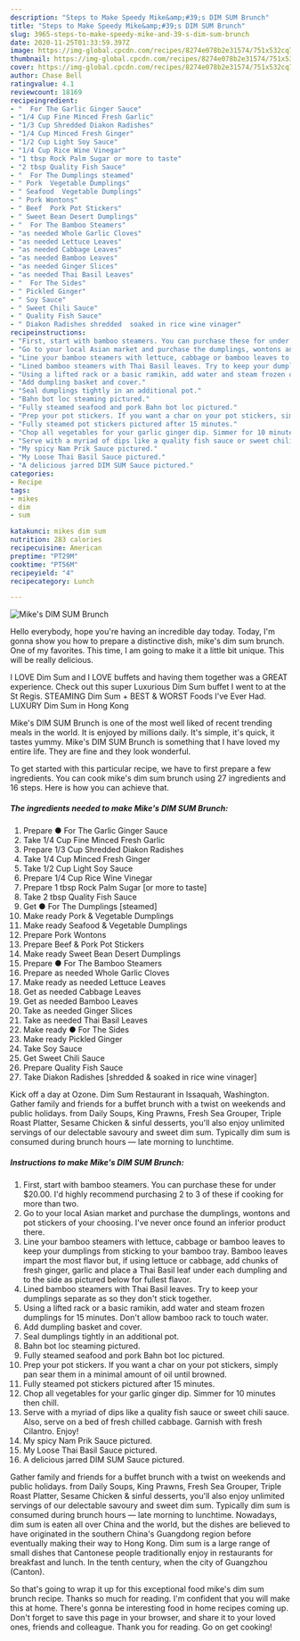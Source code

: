 ```yaml
---
description: "Steps to Make Speedy Mike&amp;#39;s DIM SUM Brunch"
title: "Steps to Make Speedy Mike&amp;#39;s DIM SUM Brunch"
slug: 3965-steps-to-make-speedy-mike-and-39-s-dim-sum-brunch
date: 2020-11-25T01:33:59.397Z
image: https://img-global.cpcdn.com/recipes/8274e078b2e31574/751x532cq70/mikes-dim-sum-brunch-recipe-main-photo.jpg
thumbnail: https://img-global.cpcdn.com/recipes/8274e078b2e31574/751x532cq70/mikes-dim-sum-brunch-recipe-main-photo.jpg
cover: https://img-global.cpcdn.com/recipes/8274e078b2e31574/751x532cq70/mikes-dim-sum-brunch-recipe-main-photo.jpg
author: Chase Bell
ratingvalue: 4.1
reviewcount: 18169
recipeingredient:
- "  For The Garlic Ginger Sauce"
- "1/4 Cup Fine Minced Fresh Garlic"
- "1/3 Cup Shredded Diakon Radishes"
- "1/4 Cup Minced Fresh Ginger"
- "1/2 Cup Light Soy Sauce"
- "1/4 Cup Rice Wine Vinegar"
- "1 tbsp Rock Palm Sugar or more to taste"
- "2 tbsp Quality Fish Sauce"
- "  For The Dumplings steamed"
- " Pork  Vegetable Dumplings"
- " Seafood  Vegetable Dumplings"
- " Pork Wontons"
- " Beef  Pork Pot Stickers"
- " Sweet Bean Desert Dumplings"
- "  For The Bamboo Steamers"
- "as needed Whole Garlic Cloves"
- "as needed Lettuce Leaves"
- "as needed Cabbage Leaves"
- "as needed Bamboo Leaves"
- "as needed Ginger Slices"
- "as needed Thai Basil Leaves"
- "  For The Sides"
- " Pickled Ginger"
- " Soy Sauce"
- " Sweet Chili Sauce"
- " Quality Fish Sauce"
- " Diakon Radishes shredded  soaked in rice wine vinager"
recipeinstructions:
- "First, start with bamboo steamers. You can purchase these for under $20.00. I&#39;d highly recommend purchasing 2 to 3 of these if cooking for more than two."
- "Go to your local Asian market and purchase the dumplings, wontons and pot stickers of your choosing. I&#39;ve never once found an inferior product there."
- "Line your bamboo steamers with lettuce, cabbage or bamboo leaves to keep your dumplings from sticking to your bamboo tray. Bamboo leaves impart the most flavor but, if using lettuce or cabbage, add chunks of fresh ginger, garlic and place a Thai Basil leaf under each dumpling and to the side as pictured below for fullest flavor."
- "Lined bamboo steamers with Thai Basil leaves. Try to keep your dumplings separate as so they don&#39;t stick together."
- "Using a lifted rack or a basic ramikin, add water and steam frozen dumplings for 15 minutes. Don&#39;t allow bamboo rack to touch water."
- "Add dumpling basket and cover."
- "Seal dumplings tightly in an additional pot."
- "Bahn bot loc steaming pictured."
- "Fully steamed seafood and pork Bahn bot loc pictured."
- "Prep your pot stickers. If you want a char on your pot stickers, simply pan sear them in a minimal amount of oil until browned."
- "Fully steamed pot stickers pictured after 15 minutes."
- "Chop all vegetables for your garlic ginger dip. Simmer for 10 minutes then chill."
- "Serve with a myriad of dips like a quality fish sauce or sweet chili sauce. Also, serve on a bed of fresh chilled cabbage. Garnish with fresh Cilantro. Enjoy!"
- "My spicy Nam Prik Sauce pictured."
- "My Loose Thai Basil Sauce pictured."
- "A delicious jarred DIM SUM Sauce pictured."
categories:
- Recipe
tags:
- mikes
- dim
- sum

katakunci: mikes dim sum 
nutrition: 283 calories
recipecuisine: American
preptime: "PT29M"
cooktime: "PT56M"
recipeyield: "4"
recipecategory: Lunch

---
```



![Mike&#39;s DIM SUM Brunch](https://img-global.cpcdn.com/recipes/8274e078b2e31574/751x532cq70/mikes-dim-sum-brunch-recipe-main-photo.jpg)

Hello everybody, hope you're having an incredible day today. Today, I'm gonna show you how to prepare a distinctive dish, mike&#39;s dim sum brunch. One of my favorites. This time, I am going to make it a little bit unique. This will be really delicious.

I LOVE Dim Sum and I LOVE buffets and having them together was a GREAT experience. Check out this super Luxurious Dim Sum buffet I went to at the St Regis. STEAMING Dim Sum + BEST &amp; WORST Foods I&#39;ve Ever Had. LUXURY Dim Sum in Hong Kong

Mike&#39;s DIM SUM Brunch is one of the most well liked of recent trending meals in the world. It is enjoyed by millions daily. It's simple, it's quick, it tastes yummy. Mike&#39;s DIM SUM Brunch is something that I have loved my entire life. They are fine and they look wonderful.


To get started with this particular recipe, we have to first prepare a few ingredients. You can cook mike&#39;s dim sum brunch using 27 ingredients and 16 steps. Here is how you can achieve that.

<!--inarticleads1-->

##### The ingredients needed to make Mike&#39;s DIM SUM Brunch:

1. Prepare  ● For The Garlic Ginger Sauce
1. Take 1/4 Cup Fine Minced Fresh Garlic
1. Prepare 1/3 Cup Shredded Diakon Radishes
1. Take 1/4 Cup Minced Fresh Ginger
1. Take 1/2 Cup Light Soy Sauce
1. Prepare 1/4 Cup Rice Wine Vinegar
1. Prepare 1 tbsp Rock Palm Sugar [or more to taste]
1. Take 2 tbsp Quality Fish Sauce
1. Get  ● For The Dumplings [steamed]
1. Make ready  Pork &amp; Vegetable Dumplings
1. Make ready  Seafood &amp; Vegetable Dumplings
1. Prepare  Pork Wontons
1. Prepare  Beef &amp; Pork Pot Stickers
1. Make ready  Sweet Bean Desert Dumplings
1. Prepare  ● For The Bamboo Steamers
1. Prepare as needed Whole Garlic Cloves
1. Make ready as needed Lettuce Leaves
1. Get as needed Cabbage Leaves
1. Get as needed Bamboo Leaves
1. Take as needed Ginger Slices
1. Take as needed Thai Basil Leaves
1. Make ready  ● For The Sides
1. Make ready  Pickled Ginger
1. Take  Soy Sauce
1. Get  Sweet Chili Sauce
1. Prepare  Quality Fish Sauce
1. Take  Diakon Radishes [shredded &amp; soaked in rice wine vinager]


Kick off a day at Ozone. Dim Sum Restaurant in Issaquah, Washington. Gather family and friends for a buffet brunch with a twist on weekends and public holidays. from Daily Soups, King Prawns, Fresh Sea Grouper, Triple Roast Platter, Sesame Chicken &amp; sinful desserts, you&#39;ll also enjoy unlimited servings of our delectable savoury and sweet dim sum. Typically dim sum is consumed during brunch hours — late morning to lunchtime. 

<!--inarticleads2-->

##### Instructions to make Mike&#39;s DIM SUM Brunch:

1. First, start with bamboo steamers. You can purchase these for under $20.00. I&#39;d highly recommend purchasing 2 to 3 of these if cooking for more than two.
1. Go to your local Asian market and purchase the dumplings, wontons and pot stickers of your choosing. I&#39;ve never once found an inferior product there.
1. Line your bamboo steamers with lettuce, cabbage or bamboo leaves to keep your dumplings from sticking to your bamboo tray. Bamboo leaves impart the most flavor but, if using lettuce or cabbage, add chunks of fresh ginger, garlic and place a Thai Basil leaf under each dumpling and to the side as pictured below for fullest flavor.
1. Lined bamboo steamers with Thai Basil leaves. Try to keep your dumplings separate as so they don&#39;t stick together.
1. Using a lifted rack or a basic ramikin, add water and steam frozen dumplings for 15 minutes. Don&#39;t allow bamboo rack to touch water.
1. Add dumpling basket and cover.
1. Seal dumplings tightly in an additional pot.
1. Bahn bot loc steaming pictured.
1. Fully steamed seafood and pork Bahn bot loc pictured.
1. Prep your pot stickers. If you want a char on your pot stickers, simply pan sear them in a minimal amount of oil until browned.
1. Fully steamed pot stickers pictured after 15 minutes.
1. Chop all vegetables for your garlic ginger dip. Simmer for 10 minutes then chill.
1. Serve with a myriad of dips like a quality fish sauce or sweet chili sauce. Also, serve on a bed of fresh chilled cabbage. Garnish with fresh Cilantro. Enjoy!
1. My spicy Nam Prik Sauce pictured.
1. My Loose Thai Basil Sauce pictured.
1. A delicious jarred DIM SUM Sauce pictured.


Gather family and friends for a buffet brunch with a twist on weekends and public holidays. from Daily Soups, King Prawns, Fresh Sea Grouper, Triple Roast Platter, Sesame Chicken &amp; sinful desserts, you&#39;ll also enjoy unlimited servings of our delectable savoury and sweet dim sum. Typically dim sum is consumed during brunch hours — late morning to lunchtime. Nowadays, dim sum is eaten all over China and the world, but the dishes are believed to have originated in the southern China&#39;s Guangdong region before eventually making their way to Hong Kong. Dim sum is a large range of small dishes that Cantonese people traditionally enjoy in restaurants for breakfast and lunch. In the tenth century, when the city of Guangzhou (Canton). 

So that's going to wrap it up for this exceptional food mike&#39;s dim sum brunch recipe. Thanks so much for reading. I'm confident that you will make this at home. There's gonna be interesting food in home recipes coming up. Don't forget to save this page in your browser, and share it to your loved ones, friends and colleague. Thank you for reading. Go on get cooking!
